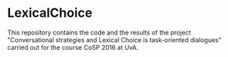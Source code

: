 # LexicalChoice

This repository contains the code and the results of the project "Conversational strategies and Lexical Choice is task-oriented dialogues"
carried out for the course CoSP 2016 at UvA. 

